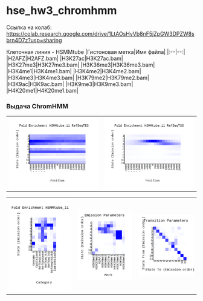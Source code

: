# hse_hw3_chromhmm

Ссылка на колаб: https://colab.research.google.com/drive/1LtAOsHvVb8nF5jZpGW3DPZW8sbrn4D7z?usp=sharing

Клеточная линия - HSMMtube
|Гистоновая метка|Имя файла|
|:--|--:|
|H2AFZ|H2AFZ.bam|
|H3K27ac|H3K27ac.bam|
|H3K27me3|H3K27me3.bam|
|H3K36me3|H3K36me3.bam|
|H3K4me1|H3K4me1.bam|
|H3K4me2|H3K4me2.bam|
|H3K4me3|H3K4me3.bam|
|H3K79me2|H3K79me2.bam|
|H3K9ac|H3K9ac.bam|
|H3K9me3|H3K9me3.bam|
|H4K20me1|H4K20me1.bam|

### Выдача ChromHMM
|||
|:--|--:|
|![](https://github.com/kolbunovaa/hse_hw3_chromhmm/blob/main/results/HSMMtube_11_RefSeqTES_neighborhood.png)|![](https://github.com/kolbunovaa/hse_hw3_chromhmm/blob/main/results/HSMMtube_11_RefSeqTSS_neighborhood.png)|!

||||
|:--|--|--:|
|![](https://github.com/kolbunovaa/hse_hw3_chromhmm/blob/main/results/HSMMtube_11_overlap.png)|![](https://github.com/kolbunovaa/hse_hw3_chromhmm/blob/main/results/emissions_11.png)|![](https://github.com/kolbunovaa/hse_hw3_chromhmm/blob/main/results/transitions_11.png)|
